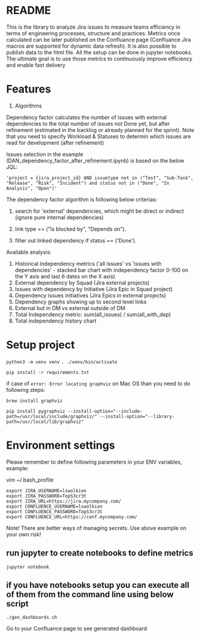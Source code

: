 ﻿README
======

This is the library to analyze Jira issues to measure teams efficiency in terms of engineering processes, structure and practices. Metrics once calculated can be later published on the Confluance page (Confluance Jira macros are supported for dynamic data refresh). It is also possible to publish data to the html file. All the setup can be done in jupyter notebooks.
The ultimate goal is to use those metrics to continuously improve efficiency and enable fast delivery

# Features
1. Algorithms

Dependency factor calculates the number of issues with external dependencies to the total number of issues not Done yet, but after refinement (estimated in the backlog or already planned for the sprint).
Note that you need to specify Workload & Statuses to determin which issues are read for development (after refinement)

Issues selection in the example (DAN_dependency_factor_after_refinement.ipynb) is based on the below JQL:

`'project = {jira_project_id} AND issuetype not in ("Test", "Sub-Task", "Release", "Risk", "Incident") and status not in ("Done", "In Analysis", "Open")'`

The dependency factor algorithm is following below criterias:

1. search for 'external' dependencies, which might be direct or indirect (ignore pure internal dependencies)

2. link type  == ("Is blocked by", "Depends on").

3. filter out linked dependency if status == ('Done'). 

Available analysis:

1. Historical independency metrics ('all issues' vs 'issues with dependencies' - stacked bar chart with independency factor 0-100 on the Y axis and last 6 dates on the X axis)
2. External dependency by Squad (Jira external projects)
3. Issues with dependency by Initiative (Jira Epic in Squad project)
4. Dependency issues initiatives (Jira Epics in external projects)
5. Dependency graphs showing up to second level links
6. External but in DM vs external outside of DM
7. Total Independency metric:  sum(all_issues) / sum(all_with_dep)
8. Total independency history chart

# Setup project
`python3 -m venv venv`
`. ./venv/bin/activate`

`pip install -r requirements.txt `

if case of `error: Error locating graphviz` on Mac OS than you need to do following steps:

`brew install graphviz`

`pip install pygraphviz --install-option="--include-path=/usr/local/include/graphviz/" --install-option="--library-path=/usr/local/lib/graphviz"`
 
# Environment settings

Please remember to define following parameters in your ENV variables, example:

vim ~/.bash_profile  

```
export JIRA_USERNAME=lswolkien
export JIRA_PASSWORD=TopS3cr3t
export JIRA_URL=https://jira.mycompany.com/
export CONFLUENCE_USERNAME=lswolkien
export CONFLUENCE_PASSWORD=TopS3cr3t
export CONFLUENCE_URL=https://conf.mycompany.com/
```
Note! There are better ways of managing secrets. Use above example on your own risk!

## run jupyter to create notebooks to define metrics

`jupyter notebook`


## if you have notebooks setup you can execute all of them from the command line using below script

`./gen_dashboards.sh`

Go to your Confluance page to see generated dashboard


